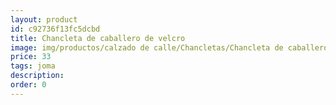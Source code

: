 ```yaml
---
layout: product
id: c92736f13fc5dcbd
title: Chancleta de caballero de velcro 
image: img/productos/calzado de calle/Chancletas/Chancleta de caballero de velcro =33=joma.webp
price: 33
tags: joma
description: 
order: 0
---
```

